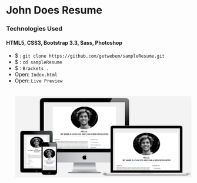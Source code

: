 # John Does Resume
### Technologies Used
#### HTML5, CSS3, Bootstrap 3.3, Sass, Photoshop
 - $ :  `git clone https://github.com/getwebem/sampleResume.git`
 - $ :  `cd sampleResume`
 - $ :  `Brackets .`
 - Open:  `Index.html`
 - Open:  `Live Preview`  
 <br/><br/>
![pic1](https://raw.githubusercontent.com/getwebem/README/master/sampleResume/Screen%20Shot%202017-08-08%20at%2011.10.48.png)
<br/><br/>
